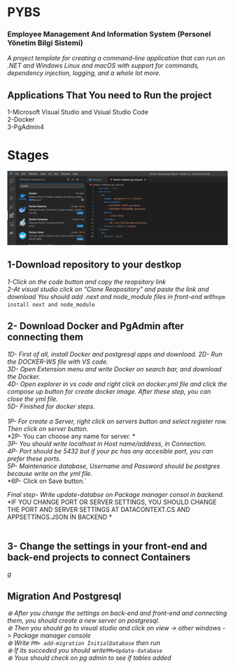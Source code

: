 # PYBS 
### Employee Management And Information System (Personel Yönetim Bilgi Sistemi)
*A project template for creating a command-line application that can run on .NET and Windows Linux and macOS with support for commands, dependency injection, logging, and a whole lot more.*<br/>
## Applications That You need to Run the project <br/>

1-Microsoft Visual Studio and Vsiual Studio Code <br/>
2-Docker <br/>
3-PgAdmin4 <br/>

# Stages <br/>
![ghhg](https://github.com/karakoseberkay/Pybs/blob/project-update-entitiy-to-dto/img/Docker-ws.png)
## 1-Download repository to your destkop <br/>
*1-Click on the code button and copy the reopsitory link* <br/>
*2-At visual studio click on "Clone Reapository" and  paste the link and download*
*You should add .next and node_module files in front-end with*`npm install next and node_module` <br/>
## 2- Download Docker and PgAdmin after connecting them <br/>
*1D- First of all, install Docker and postgresql apps and download.*
*2D- Run the DOCKER-WS file with VS code.* <br/>
*3D- Open Extension menu and write Docker on search bar, and download the Docker.* <br/>
*4D- Open explorer in vs code and right click on docker.yml file and click the compose up button for create docker image. After these step, you can close the yml file.* <br/>
*5D- Finished for docker steps.* <br/>
<br/>
*1P- For create a Server, right click on servers button and select register row. Then click on server button.* <br/>
*2P- You can choose any name for server. * <br/>
*3P- You should write localhost in Host name/address, in Connection.* <br/>
*4P- Port should be 5432 but if your pc has any accesible port, you can prefer these ports.* <br/>
*5P- Maintenance database, Username and Password should be postgres because write on the yml file.* <br/>
*6P- Click on Save button.` <br/>

*Final step- Write update-databse on Package manager consol in backend.* <br/>
*IF YOU CHANGE PORT OR SERVER SETTINGS, YOU SHOULD CHANGE THE PORT AND SERVER SETTİNGS AT DATACONTEXT.CS AND APPSETTİNGS.JSON İN BACKEND * <br/>
 <br/>
## 3- Change the settings in your front-end and back-end projects to connect Containers <br/>
*g*
## Migration And Postgresql <br/>
*⊛ After you change the settings on back-end and front-end and connecting them, you should create a new server on postgresql.*<br/>
*⊛ Then you should go to visual studio and click on view -> other windows -> Package manager console*<br/>
*⊛ Write *`PM> add-migration İnitialDatabase`* then run*<br/>
*⊛ İf its succeded you should write*`PM>Update-database`<br/>
*⊛ Yous should check on pg admin to see if tables added*<br/>
